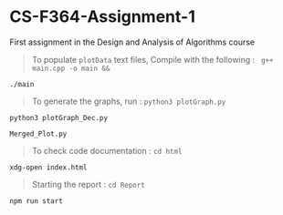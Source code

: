# CS-F364-Assignment-1
First assignment in the Design and Analysis of Algorithms course


> To populate `plotData` text files, Compile with the following :
` g++ main.cpp -o main &&`

` ./main `

> To generate the graphs, run :
`python3 plotGraph.py`

`python3 plotGraph_Dec.py`

`Merged_Plot.py`


> To check code documentation :
`cd html`

`xdg-open index.html`

> Starting the report :
`cd Report`

`npm run start`
